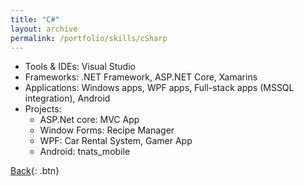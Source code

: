 ```yaml
---
title: "C#"
layout: archive
permalink: /portfolio/skills/cSharp
---
```


* Tools & IDEs: Visual Studio
* Frameworks: .NET Framework, ASP.NET Core, Xamarins
* Applications: Windows apps, WPF apps, Full-stack apps (MSSQL integration), Android
* Projects:
  * ASP.Net core: MVC App
  * Window Forms: Recipe Manager
  * WPF: Car Rental System, Gamer App
  * Android: tnats_mobile

[Back](../skills){: .btn}